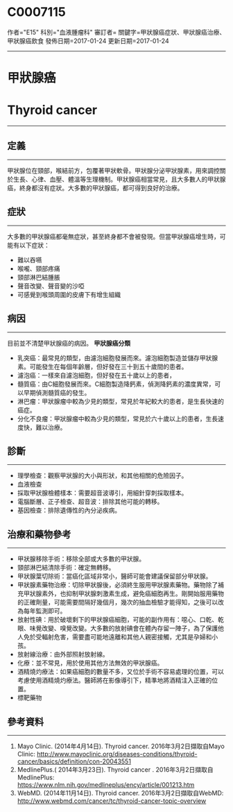 # C0007115
作者="E15"
科別="血液腫瘤科"
審訂者=
關鍵字=甲狀腺癌症狀、甲狀腺癌治療、甲狀腺癌飲食
發佈日期=2017-01-24
更新日期=2017-01-24

----------
# 甲狀腺癌
# Thyroid cancer
----------
## 定義
----------

甲狀腺位在頸部，喉結前方，包覆著甲狀軟骨。甲狀腺分泌甲狀腺素，用來調控關於生長、心律、血壓、體溫等生理機制。甲狀腺癌相當常見，且大多數人的甲狀腺癌，終身都沒有症狀。大多數的甲狀腺癌，都可得到良好的治療。

## 症狀
----------

大多數的甲狀腺癌都毫無症狀，甚至終身都不會被發現。但當甲狀腺癌增生時，可能有以下症狀：

- 難以吞嚥
- 喉嚨、頸部疼痛
- 頸部淋巴結腫脹
- 聲音改變、聲音變的沙啞
- 可感覺到喉頭周圍的皮膚下有增生組織
## 病因
----------

目前並不清楚甲狀腺癌的病因。
**甲狀腺癌分類**

- 乳突癌：最常見的類型，由濾泡細胞發展而來。濾泡細胞製造並儲存甲狀腺素。可能發生在每個年齡層，但好發在三十到五十歲間的患者。
- 濾泡癌：一樣來自濾泡細胞，但好發在五十歲以上的患者，
- 髓質癌：由C細胞發展而來。C細胞製造降鈣素，偵測降鈣素的濃度異常，可以早期偵測髓質癌的發生。
- 淋巴瘤：甲狀腺瘤中較為少見的類型，常見於年紀較大的患者，是生長快速的癌症。
- 分化不良瘤：甲狀腺瘤中較為少見的類型，常見於六十歲以上的患者，生長速度快，難以治療。
## 診斷
----------
- 理學檢查：觀察甲狀腺的大小與形狀，和其他相關的危險因子。
- 血液檢查
- 採取甲狀腺檢體樣本：需要超音波導引，用細針穿刺採取樣本。
- 電腦斷層、正子檢查、超音波：排除其他可能的轉移。
- 基因檢查：排除遺傳性的內分泌疾病。
## 治療和藥物參考
----------
- 甲狀腺移除手術：移除全部或大多數的甲狀腺。
- 頸部淋巴結清除手術：確定無轉移。
- 甲狀腺葉切除術：當癌化區域非常小，醫師可能會建議保留部分甲狀腺。
- 甲狀腺素藥物治療：切除甲狀腺後，必須終生服用甲狀腺素藥物。藥物除了補充甲狀腺素外，也抑制甲狀腺刺激素生成，避免癌細胞再生。剛開始服用藥物的正確劑量，可能需要間隔好幾個月，幾次的抽血檢驗才能得知，之後可以改為每年監測即可。
- 放射性碘：用於破壞剩下的甲狀腺癌細胞，可能的副作用有：噁心、口乾、乾眼、味覺改變、嗅覺改變。大多數的放射碘會在體內存留一陣子，為了保護他人免於受輻射危害，需要盡可能地遠離和其他人親密接觸，尤其是孕婦和小孩。
- 放射線治療：由外部照射放射線。
- 化療：並不常見，用於使用其他方法無效的甲狀腺癌。
- 酒精燒灼療法：如果癌細胞的數量不多，又位於手術不容易處理的位置，可以考慮使用酒精燒灼療法。醫師將在影像導引下，精準地將酒精注入正確的位置。
- 標靶藥物
## 參考資料
----------
1. Mayo Clinic. (2014年4月14日). Thyroid cancer. 2016年3月2日擷取自Mayo Clinic:
  http://www.mayoclinic.org/diseases-conditions/thyroid-cancer/basics/definition/con-20043551
2. MedlinePlus.( 2014年3月23日). Thyroid cancer . 2016年3月2日擷取自MedlinePlus:
  https://www.nlm.nih.gov/medlineplus/ency/article/001213.htm
3. WebMD. (2014年11月14日). Thyroid cancer. 2016年3月2日擷取自WebMD:
  http://www.webmd.com/cancer/tc/thyroid-cancer-topic-overview

